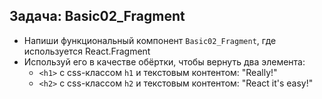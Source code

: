 ## Задача: Basic02_Fragment

- Напиши функциональный компонент `Basic02_Fragment`, где используется React.Fragment
- Используй его в качестве обёртки, чтобы вернуть два элемента:
  - `<h1>` с css-классом `h1` и текстовым контентом: "Really!"
  - `<h2>` с css-классом `h2` и текстовым контентом: "React it's easy!"
